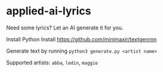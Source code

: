 # applied-ai-lyrics
Need some lyrics? Let an AI generate it for you.

Install Python
Install https://github.com/minimaxir/textgenrnn

Generate text by running 
`python3 generate.py <artist name>`

Supported artists: `abba`, `ledin`, `maggio`